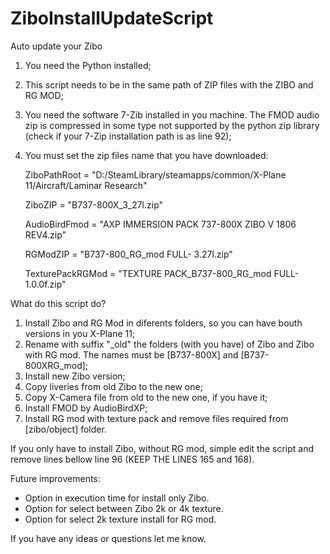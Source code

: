 # ZiboInstallUpdateScript

Auto update your Zibo

1. You need the Python installed;
2. This script needs to be in the same path of ZIP files with the ZIBO and RG MOD;
3. You need the software 7-Zib installed in you machine. The FMOD audio zip is compressed in some type not supported by the python zip library (check if your 7-Zip installation path is as line 92);
4. You must set the zip files name that you have downloaded:

	ZiboPathRoot = "D:/SteamLibrary/steamapps/common/X-Plane 11/Aircraft/Laminar Research"
	
	ZiboZIP = "B737-800X_3_27l.zip"
	
	AudioBirdFmod = "AXP IMMERSION PACK 737-800X ZIBO V 1806 REV4.zip"
	
	RGModZIP = "B737-800_RG_mod FULL- 3.27l.zip"
	
	TexturePackRGMod = "TEXTURE PACK_B737-800_RG_mod FULL- 1.0.0f.zip"

 What do this script do?

1. Install Zibo and RG Mod in diferents folders, so you can have bouth versions in you X-Plane 11;
2. Rename with suffix "_old" the folders (with you have) of Zibo and Zibo with RG mod. The names must be [B737-800X] and [B737-800XRG_mod];
3. Install new Zibo version;
4. Copy liveries from old Zibo to the new one;
5. Copy X-Camera file from old to the new one, if you have it;
6. Install FMOD by AudioBirdXP;
7. Install RG mod with texture pack and remove files required from [zibo/object] folder.

If you only have to install Zibo, without RG mod, simple edit the script and remove lines bellow line 96 (KEEP THE LINES 165 and 168).

Future improvements:
- Option in execution time for install only Zibo.
- Option for select between Zibo 2k or 4k texture.
- Option for select 2k texture install for RG mod.

If you have any ideas or questions let me know.
